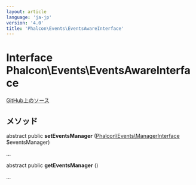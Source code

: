 ```yaml
---
layout: article
language: 'ja-jp'
version: '4.0'
title: 'Phalcon\Events\EventsAwareInterface'
---
```


# Interface **Phalcon\Events\EventsAwareInterface**

<a href="https://github.com/phalcon/cphalcon/tree/v4.0.0/phalcon/events/eventsawareinterface.zep" class="btn btn-default btn-sm">GitHub上のソース</a>

## メソッド

abstract public **setEventsManager** ([Phalcon\Events\ManagerInterface](api/Phalcon_Events_ManagerInterface) $eventsManager)

...

abstract public **getEventsManager** ()

...
